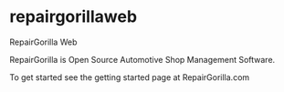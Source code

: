 # repairgorillaweb
RepairGorilla Web

RepairGorilla is Open Source Automotive Shop Management Software. 

To get started see the getting started page at RepairGorilla.com



